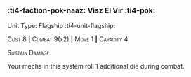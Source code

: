 ### :ti4-faction-pok-naaz: **Visz El Vir** :ti4-pok:

Unit Type: Flagship :ti4-unit-flagship:

<span style="font-variant:small-caps;">Cost 8</span> __|__ <span style="font-variant:small-caps;">Combat 9(x2)</span> __|__ <span style="font-variant:small-caps;">Move 1</span> __|__ <span style="font-variant:small-caps;">Capacity 4</span>

<span style="font-variant:small-caps;">Sustain Damage</span>

Your mechs in this system roll 1 additional die during combat.
